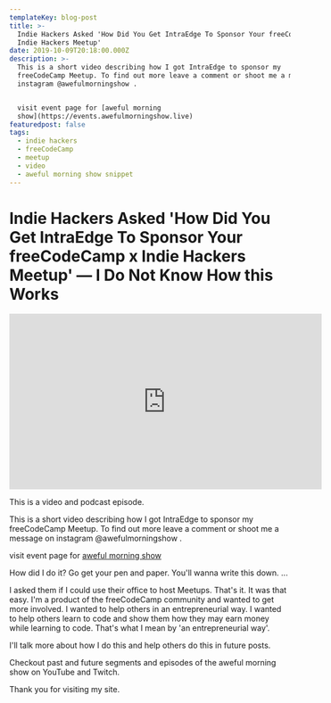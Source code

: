 ```yaml
---
templateKey: blog-post
title: >-
  Indie Hackers Asked 'How Did You Get IntraEdge To Sponsor Your freeCodeCamp x
  Indie Hackers Meetup'
date: 2019-10-09T20:18:00.000Z
description: >-
  This is a short video describing how I got IntraEdge to sponsor my
  freeCodeCamp Meetup. To find out more leave a comment or shoot me a message on
  instagram @awefulmorningshow .


  visit event page for [aweful morning
  show](https://events.awefulmorningshow.live)
featuredpost: false
tags:
  - indie hackers
  - freeCodeCamp
  - meetup
  - video
  - aweful morning show snippet
---
```

# Indie Hackers Asked 'How Did You Get IntraEdge To Sponsor Your freeCodeCamp x Indie Hackers Meetup' — I Do Not Know How this Works

<center><iframe width="560" height="315" src="https://www.youtube.com/embed/is0rUogonHY" frameborder="0" allow="accelerometer; autoplay; encrypted-media; gyroscope; picture-in-picture" allowfullscreen></iframe></center>

This is a video and podcast episode.

This is a short video describing how I got IntraEdge to sponsor my freeCodeCamp Meetup. To find out more leave a comment or shoot me a message on instagram @awefulmorningshow .

visit event page for [aweful morning show](https://events.awefulmorningshow.live)

How did I do it?
Go get your pen and paper. You'll wanna write this down.
...





I asked them if I could use their office to host Meetups.
That's it. It was that easy. I'm a product of the freeCodeCamp community and wanted to get more involved. I wanted to help others in an entrepreneurial way. I wanted to help others learn to code and show them how they may earn money while learning to code. That's what I mean by 'an entrepreneurial way'.

I'll talk more about how I do this and help others do this in future posts.

Checkout past and future segments and episodes of the aweful morning show on YouTube and Twitch.

Thank you for visiting my site.
